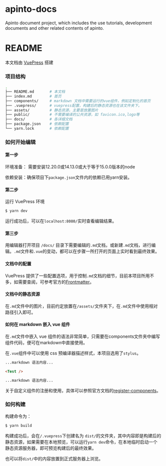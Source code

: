 # apinto-docs
Apinto document project, which includes the use tutorials, development documents and other related contents of apinto. 

# README

本文档由 [VuePress](https://v2.vuepress.vuejs.org/) 搭建

### 项目结构

```bash
.
├── README.md       # 本文档
├── index.md        # 首页
├── components/     # markdown 文档中需要运行的vue组件，例如定制化的首页
├── .vuepress/      # vuepress配置，构建后的静态资源也在该文件夹下。
├── assets/         # 静态资源，主要是放置图片
├── public/         # 不需要编译的公共资源，如 favicon.ico,logo等
├── docs/           # 各详细文档
├── package.json    # 依赖配置
└── yarn.lock       # 依赖配置
```

### 如何开始编辑

#### 第一步

环境准备： 需要安装12.20.0或14.13.0或大于等于15.0.0版本的node

依赖安装：确保项目下`package.json`文件内的依赖已用yarn安装。

#### 第二步

运行 VuePress 环境

```bash
$ yarn dev
```

运行成功后，可以在`localhost:8080/`实时查看编辑结果。

#### 第三步

用编辑器打开项目 `/docs/` 目录下需要编辑的`.md`文档，或新建`.md`文档，进行编辑。`.md`文件和`.vue`的变动，都可以在步骤一所打开的页面上实时看到最终效果。

#### 文档中的配置

VuePress 提供了一些配置选项，用于控制`.md`文档的细节，目前本项目所用不多，如需要查阅，可参考官方的[Frontmatter](https://v2.vuepress.vuejs.org/reference/default-theme/frontmatter.html)。

#### 文档中的静态资源

在`.md`文件中的图片，目前约定放置在`/assets/`文件夹下，在`.md`文件中使用相对路径引入即可。

#### 如何在 markdown 嵌入 vue 组件

在`.md`文件中嵌入 vue 组件的语法非常简单，只需要在components文件夹中编写组件代码，便可在markdown中直接使用。

在`.vue`组件中可以使用 css 预编译器描述样式，本项目选用了`stylus`。

```markdown
...markdown 语法内容...

<Test />

...markdown 语法内容...
```

关于自定义组件的注册和使用，具体可以参照官方文档的[register-components](https://v2.vuepress.vuejs.org/reference/plugin/register-components.html)。

### 如何构建

构建命令为：

```bash
$ yarn build
```

构建成功后，会在`/.vuepress`下创建名为 `dist/`的文件夹，其中内容即是构建后的静态资源，如果需要在本地预览，可以运行`yarn dev`命令，在本地临时启动一个静态资源服务器，即可预览构建后的最终效果。

也可以将`dist/`中的内容放置到正式服务器上浏览。
